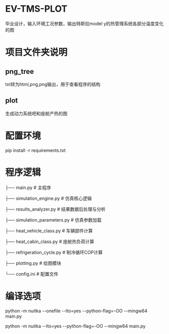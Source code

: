 # EV-TMS-PLOT
毕业设计，输入环境工况参数，输出特斯拉model y的热管理系统各部分温度变化的图

# 项目文件夹说明
## png_tree
txt转为html,png,png输出，用于查看程序的结构

## plot
生成动力系统吧和座舱产热的图

# 配置环境
pip install -r requirements.txt

# 程序逻辑
├── main.py                     # 主程序

├── simulation_engine.py        # 仿真核心逻辑

├── results_analyzer.py         # 结果数据后处理与分析

├── simulation_parameters.py    # 仿真参数加载

├── heat_vehicle_class.py       # 车辆部件计算

├── heat_cabin_class.py          # 座舱热负荷计算

├── refrigeration_cycle.py      # 制冷循环COP计算

├── plotting.py                 # 绘图模块

└── config.ini                  # 配置文件

# 编译选项
python -m nuitka --onefile --lto=yes --python-flag=-OO --mingw64 main.py

python -m nuitka --lto=yes --python-flag=-OO --mingw64 main.py
